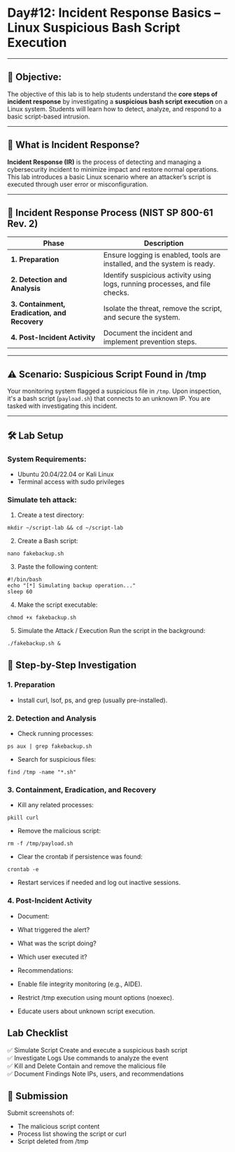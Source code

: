 # **Day#12: Incident Response Basics – Linux Suspicious Bash Script Execution**

---

## 🎯 **Objective:**  
The objective of this lab is to help students understand the **core steps of incident response** by investigating a **suspicious bash script execution** on a Linux system. Students will learn how to detect, analyze, and respond to a basic script-based intrusion.

---

## 📘 **What is Incident Response?**

**Incident Response (IR)** is the process of detecting and managing a cybersecurity incident to minimize impact and restore normal operations. This lab introduces a basic Linux scenario where an attacker’s script is executed through user error or misconfiguration.

---

## 🔁 **Incident Response Process (NIST SP 800-61 Rev. 2)**

| **Phase**                         | **Description**                                                                 |
|----------------------------------|---------------------------------------------------------------------------------|
| **1. Preparation**               | Ensure logging is enabled, tools are installed, and the system is ready.        |
| **2. Detection and Analysis**    | Identify suspicious activity using logs, running processes, and file checks.    |
| **3. Containment, Eradication, and Recovery** | Isolate the threat, remove the script, and secure the system.                    |
| **4. Post-Incident Activity**    | Document the incident and implement prevention steps.                          |

---

## ⚠️ **Scenario: Suspicious Script Found in /tmp**

Your monitoring system flagged a suspicious file in `/tmp`. Upon inspection, it's a bash script (`payload.sh`) that connects to an unknown IP. You are tasked with investigating this incident.

---

## 🛠️ **Lab Setup**

### **System Requirements:**
- Ubuntu 20.04/22.04 or Kali Linux
- Terminal access with sudo privileges

### **Simulate teh attack:**

1. Create a test directory:
```
mkdir ~/script-lab && cd ~/script-lab
```
2. Create a Bash script:

```
nano fakebackup.sh
```
3. Paste the following content:

```
#!/bin/bash
echo "[*] Simulating backup operation..."
sleep 60
```
4. Make the script executable:

```
chmod +x fakebackup.sh
```

5.  Simulate the Attack / Execution
Run the script in the background:
```
./fakebackup.sh &
```

## 🧪 Step-by-Step Investigation

### 1. Preparation
- Install curl, lsof, ps, and grep (usually pre-installed).

### 2. Detection and Analysis
- Check running processes:
```
ps aux | grep fakebackup.sh
```
- Search for suspicious files:
```
find /tmp -name "*.sh"
```

### 3. Containment, Eradication, and Recovery
- Kill any related processes:
```
pkill curl
```
- Remove the malicious script:
```
rm -f /tmp/payload.sh
```
- Clear the crontab if persistence was found:
```
crontab -e
```
- Restart services if needed and log out inactive sessions.
### 4. Post-Incident Activity
- Document:
 -  What triggered the alert?
 -  What was the script doing?
 - Which user executed it?

- Recommendations:
 - Enable file integrity monitoring (e.g., AIDE).
 - Restrict /tmp execution using mount options (noexec).
 - Educate users about unknown script execution.

## Lab Checklist
✅ Simulate Script	Create and execute a suspicious bash script    
✅ Investigate Logs	Use commands to analyze the event    
✅ Kill and Delete	Contain and remove the malicious file   
✅ Document Findings	Note IPs, users, and recommendations    

## 📸 Submission
Submit screenshots of:
- The malicious script content    
- Process list showing the script or curl
- Script deleted from /tmp

